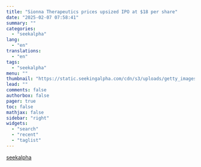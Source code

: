 ```yaml
---
title: "Sionna Therapeutics prices upsized IPO at $18 per share"
date: "2025-02-07 07:58:41"
summary: ""
categories:
  - "seekalpha"
lang:
  - "en"
translations:
  - "en"
tags:
  - "seekalpha"
menu: ""
thumbnail: "https://static.seekingalpha.com/cdn/s3/uploads/getty_images/185072944/image_185072944.jpg"
lead: ""
comments: false
authorbox: false
pager: true
toc: false
mathjax: false
sidebar: "right"
widgets:
  - "search"
  - "recent"
  - "taglist"
---
```




[seekalpha](https://seekingalpha.com/news/4404969-sionna-therapeutics-prices-upsized-ipo-at-18-per-share)
